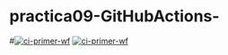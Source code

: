 
# practica09-GitHubActions-
#[![ci-primer-wf](https://github.com/alrevus00/practica09-GitHubActions/actions/workflows/ci-primer-wf.yml/badge.svg)](https://github.com/alrevus00/practica09-GitHubActions/actions/workflows/ci-primer-wf.yml)
[![ci-primer-wf](https://github.com/alrevus00/practica09-GitHubActions/actions/workflows/ci-primer-wf.yml/badge.svg)](https://github.com/alrevus00/practica09-GitHubActions/actions/workflows/ci-primer-wf.yml)

